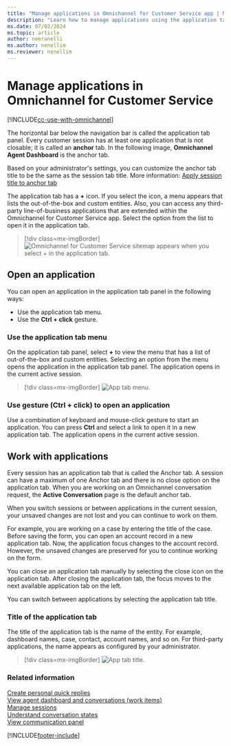 ```yaml
---
title: "Manage applications in Omnichannel for Customer Service app | MicrosoftDocs"
description: "Learn how to manage applications using the application tab panel in Omnichannel for Customer Service app."
ms.date: 07/02/2024
ms.topic: article
author: neeranelli
ms.author: nenellim
ms.reviewer: nenellim
---
```


# Manage applications in Omnichannel for Customer Service

[!INCLUDE[cc-use-with-omnichannel](../../includes/cc-use-with-omnichannel.md)]

The horizontal bar below the navigation bar is called the application tab panel. Every customer session has at least one application that is not closable; it is called an **anchor** tab. In the following image, **Omnichannel Agent Dashboard** is the anchor tab.

Based on your administrator's settings, you can customize the anchor tab title to be the same as the session tab title. More information: [Apply session title to anchor tab](../administer/session-templates.md#create-a-session-template)


The application tab has a **+** icon. If you select the icon, a menu  appears that lists the out-of-the-box and custom entities. Also, you can access any third-party line-of-business applications that are extended within the Omnichannel for Customer Service app. Select the option from the list to open it in the application tab.

> [!div class=mx-imgBorder]
> ![Omnichannel for Customer Service sitemap appears when you select **+** in the application tab.](../media/oceh-agent-interface-sitemap.png "Omnichannel for Customer Service sitemap in the application tab")

## Open an application

You can open an application in the application tab panel in the following ways:

- Use the application tab menu.
- Use the **Ctrl + click** gesture.

### Use the application tab menu

On the application tab panel, select **+** to view the menu that has a list of out-of-the-box and custom entities. Selecting an option from the menu opens the application in the application tab panel. The application opens in the current active session.

> [!div class=mx-imgBorder]
> ![App tab menu.](../media/oceh-app-tab-select-icon.png "App tab menu")

### Use gesture (Ctrl + click) to open an application

Use a combination of keyboard and mouse-click gesture to start an application. You can press **Ctrl** and select a link to open it in a new application tab. The application opens in the current active session.

## Work with applications

Every session has an application tab that is called the Anchor tab. A session can have a maximum of one Anchor tab and there is no close option on the application tab. When you are working on an Omnichannel conversation request, the **Active Conversation** page is the default anchor tab.

When you switch sessions or between applications in the current session, your unsaved changes are not lost and you can continue to work on them.

For example, you are working on a case by entering the title of the case. Before saving the form, you can open an account record in a new application tab. Now, the application focus changes to the account record. However, the unsaved changes are preserved for you to continue working on the form.

You can close an application tab manually by selecting the close icon on the application tab. After closing the application tab, the focus moves to the next available application tab on the left.

You can switch between applications by selecting the application tab title.

### Title of the application tab

The title of the application tab is the name of the entity. For example, dashboard names, case, contact, account names, and so on. For third-party applications, the name appears as configured by your administrator.

> [!div class=mx-imgBorder]
> ![App tab title.](../media/oceh-app-tab-title.png "App tab title")

### Related information

[Create personal quick replies](create-personal-quick-replies.md)  
[View agent dashboard and conversations (work items)](oc-agent-dashboard.md)  
[Manage sessions](oc-manage-sessions.md)  
[Understand conversation states](oc-conversation-state.md)  
[View communication panel](oc-conversation-control.md)  


[!INCLUDE[footer-include](../../includes/footer-banner.md)]
